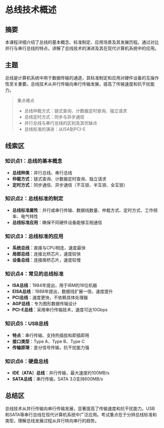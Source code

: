 # 总线技术概述

## 摘要
本课程详细介绍了总线的基本概念、标准制定、应用场景及其发展历程。通过对比并行与串行总线的特点，讲解了总线技术的演进及其在现代计算机系统中的应用。

## 主题
总线是计算机系统中用于数据传输的通道，其标准制定和应用对硬件设备的互操作性至关重要。总线技术从并行传输向串行传输发展，提高了传输速度和抗干扰能力。

> 重点难点
>
> - 总线仲裁方式：链式查询、计数器定时查询、独立请求
> - 总线定时方式：同步与异步通信
> - 并行总线与串行总线的区别及其优缺点
> - 总线标准的演进：从ISA到PCI-E

## 线索区

### 知识点1：总线的基本概念
- **总线种类**：并行总线、串行总线
- **仲裁方式**：链式查询、计数器定时查询、独立请求
- **定时方式**：同步通信、异步通信（不互锁、半互锁、全互锁）

### 知识点2：总线标准的制定
- **总线标准属性**：并行或串行传输、数据线数量、仲裁方式、定时方式、工作频率、电气特性
- **总线标准应用**：确保不同硬件设备能够互相通信

### 知识点3：总线标准的应用
- **系统总线**：直接与CPU相连，速度最快
- **局部总线**：连接北桥芯片，速度较快
- **设备总线**：连接南桥芯片，速度较慢

### 知识点4：常见的总线标准
- **ISA总线**：1984年提出，用于IBM的16位机器
- **EISA总线**：1988年提出，数据线扩展一倍，速度提升
- **PCI总线**：速度更快，不依赖具体处理器
- **AGP总线**：专为图形数据传输设计
- **PCI-E总线**：采用串行传输技术，速度可达10Gbps

### 知识点5：USB总线
- **特点**：串行传输、支持热插拔和即插即用
- **接口类型**：Type A、Type B、Type C
- **传输原理**：差分信号传输，抗干扰能力强

### 知识点6：硬盘总线
- **IDE（ATA）总线**：并行传输，最大速度约100MB/s
- **SATA总线**：串行传输，SATA 3.0支持600MB/s

## 总结区
总线技术从并行传输向串行传输发展，显著提高了传输速度和抗干扰能力。USB和SATA等串行总线在现代计算机系统中广泛应用。考试重点在于分辨总线标准和类型，理解总线发展过程从并行转向串行的趋势。